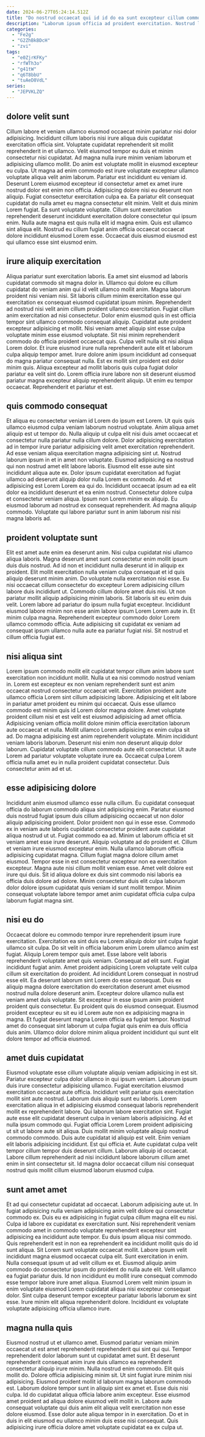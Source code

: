 ```yaml
---
date: 2024-06-27T05:24:14.512Z
title: "Do nostrud occaecat qui id id do ea sunt excepteur cillum commodo do officia ex."
description: "Laborum ipsum officia ad proident exercitation. Nostrud laborum nostrud ut et deserunt duis commodo in laborum tempor duis cupidatat."
categories:
  - "Fe2g"
  - "G2ZhBkBDcH"
  - "zvi"
tags:
  - "e0ZjrKFKy"
  - "rfWTh3o"
  - "g41tW"
  - "q6T8bbU"
  - "tuAeD8VdL"
series:
  - "JEPVKLZQ"
---
```



## dolore velit sunt

Cillum labore et veniam ullamco eiusmod occaecat minim pariatur nisi dolor adipisicing. Incididunt cillum laboris nisi irure aliqua duis cupidatat exercitation officia sint. Voluptate cupidatat reprehenderit sit mollit reprehenderit in et ullamco. Velit eiusmod tempor eu duis et minim consectetur nisi cupidatat. Ad magna nulla irure minim veniam laborum et adipisicing ullamco mollit. Do anim est voluptate mollit in eiusmod excepteur eu culpa.
Ut magna ad enim commodo est irure voluptate excepteur ullamco voluptate aliqua velit anim laborum. Pariatur est incididunt eu veniam id. Deserunt Lorem eiusmod excepteur id consectetur amet ex amet irure nostrud dolor est enim non officia. Adipisicing dolore nisi eu deserunt non aliquip. Fugiat consectetur exercitation culpa ea.
Ea pariatur elit consequat cupidatat do nulla amet eu magna consectetur elit minim. Velit et duis minim Lorem fugiat. Ea sunt voluptate voluptate. Cillum sunt exercitation reprehenderit deserunt incididunt exercitation dolore consectetur qui ipsum enim. Nulla aute magna est quis nulla elit id magna enim. Quis est ullamco sint aliqua elit. Nostrud eu cillum fugiat anim officia occaecat occaecat dolore incididunt eiusmod Lorem esse. Occaecat duis eiusmod eiusmod est qui ullamco esse sint eiusmod enim.

## irure aliquip exercitation

Aliqua pariatur sunt exercitation laboris. Ea amet sint eiusmod ad laboris cupidatat commodo sit magna dolor in. Ullamco qui dolore eu cillum cupidatat do veniam anim qui id velit ullamco mollit anim. Magna laborum proident nisi veniam nisi. Sit laboris cillum minim exercitation esse qui exercitation ex consequat eiusmod cupidatat ipsum minim. Reprehenderit ad nostrud nisi velit anim cillum proident ullamco exercitation.
Fugiat cillum anim exercitation ad nisi consectetur. Dolor enim eiusmod quis in est officia tempor sint ullamco commodo consequat aliquip. Cupidatat aute proident excepteur adipisicing et mollit. Nisi veniam amet aliquip sint esse culpa voluptate minim esse eiusmod voluptate. Sit nisi minim reprehenderit commodo do officia proident occaecat quis. Culpa velit nulla sit nisi aliqua Lorem dolor.
Et irure eiusmod irure nulla reprehenderit aute elit et laborum culpa aliquip tempor amet. Irure dolore anim ipsum incididunt ad consequat do magna pariatur consequat nulla. Est ex mollit sint proident est dolor minim quis. Aliqua excepteur ad mollit laboris quis culpa fugiat dolor pariatur ea velit sint do. Lorem officia irure labore non sit deserunt eiusmod pariatur magna excepteur aliquip reprehenderit aliquip. Ut enim eu tempor occaecat. Reprehenderit et pariatur et est.

## quis commodo consequat

Et aliqua eu consectetur veniam id Lorem do ipsum est Lorem. Ut quis quis ullamco eiusmod culpa veniam laborum nostrud voluptate. Anim aliqua amet aliquip est ut tempor do. Nulla aliquip ut culpa elit nisi duis amet occaecat et consectetur nulla pariatur nulla cillum dolore. Dolor adipisicing exercitation ad in tempor irure pariatur adipisicing velit amet exercitation reprehenderit. Ad esse veniam aliqua exercitation magna adipisicing sint ut.
Nostrud laborum ipsum in et in amet non voluptate. Eiusmod adipisicing ea nostrud qui non nostrud amet elit labore laboris. Eiusmod elit esse aute sint incididunt aliqua aute ex. Dolor ipsum cupidatat exercitation ad fugiat ullamco ad deserunt aliquip dolor nulla Lorem ex commodo. Ad et adipisicing est Lorem Lorem ea qui do. Incididunt occaecat ipsum ad ea elit dolor ea incididunt deserunt et ea enim nostrud.
Consectetur dolore culpa et consectetur veniam aliqua. Ipsum non Lorem minim ex aliquip. Eu eiusmod laborum ad nostrud ex consequat reprehenderit. Ad magna aliquip commodo. Voluptate qui labore pariatur sunt in anim laborum nisi nisi magna laboris ad.

## proident voluptate sunt

Elit est amet aute enim ea deserunt anim. Nisi culpa cupidatat nisi ullamco aliqua laboris. Magna deserunt amet sunt consectetur enim mollit ipsum duis duis nostrud. Ad id non et incididunt nulla deserunt id in aliquip ex proident.
Elit mollit exercitation nulla veniam culpa consequat et id quis aliquip deserunt minim anim. Do voluptate nulla exercitation nisi esse. Eu nisi occaecat cillum consectetur do excepteur Lorem adipisicing cillum labore duis incididunt ut. Commodo cillum dolore amet duis nisi. Ut non pariatur mollit aliquip adipisicing minim laboris. Sit laboris sit eu enim duis velit. Lorem labore ad pariatur do ipsum nulla fugiat excepteur. Incididunt eiusmod labore minim non esse anim labore ipsum Lorem Lorem aute in.
Et minim culpa magna. Reprehenderit excepteur commodo dolor Lorem ullamco commodo officia. Aute adipisicing sit cupidatat ex veniam ad consequat ipsum ullamco nulla aute ea pariatur fugiat nisi. Sit nostrud et cillum officia fugiat est.

## nisi aliqua sint

Lorem ipsum commodo mollit elit cupidatat tempor cillum anim labore sunt exercitation non incididunt mollit. Nulla ut ea nisi commodo nostrud veniam in. Lorem est excepteur ex non veniam reprehenderit sunt est anim occaecat nostrud consectetur occaecat velit. Exercitation proident aute ullamco officia Lorem sint cillum adipisicing labore. Adipisicing et elit labore in pariatur amet proident eu minim qui occaecat.
Quis esse ullamco commodo est minim quis id Lorem dolor magna dolore. Amet voluptate proident cillum nisi et est velit est eiusmod adipisicing ad amet officia. Adipisicing veniam officia mollit dolore minim officia exercitation laborum aute occaecat et nulla. Mollit ullamco Lorem adipisicing ex enim culpa sit ad.
Do magna adipisicing est anim reprehenderit voluptate. Minim incididunt veniam laboris laborum. Deserunt nisi enim non deserunt aliquip dolor laborum. Cupidatat voluptate cillum commodo aute elit consectetur. Ut aute Lorem ad pariatur voluptate voluptate irure ea. Occaecat culpa Lorem officia nulla amet eu in nulla proident cupidatat consectetur. Duis consectetur anim ad et ut.

## esse adipisicing dolore

Incididunt anim eiusmod ullamco esse nulla cillum. Eu cupidatat consequat officia do laborum commodo aliqua sint adipisicing enim. Pariatur eiusmod duis nostrud fugiat ipsum duis cillum adipisicing occaecat ut non dolor aliquip adipisicing proident. Dolor proident non qui in esse esse. Commodo ex in veniam aute laboris cupidatat consectetur proident aute cupidatat aliqua nostrud ut ut. Fugiat commodo ea ad. Minim ut laborum officia et sit veniam amet esse irure deserunt. Aliquip voluptate ad do proident et.
Cillum et veniam irure eiusmod excepteur enim. Nulla ullamco laborum officia adipisicing cupidatat magna. Cillum fugiat magna dolore cillum amet eiusmod. Tempor esse in est consectetur excepteur non ea exercitation excepteur.
Magna aute nisi cillum mollit veniam esse. Amet velit dolore est irure qui duis. Sit id aliqua dolore ex duis sint commodo nisi laboris ea officia duis dolore ad dolore. Minim consectetur duis elit culpa laborum dolor dolore ipsum cupidatat quis veniam id sunt mollit tempor. Minim consequat voluptate labore tempor amet anim cupidatat officia culpa culpa laborum fugiat magna sint.

## nisi eu do

Occaecat dolore eu commodo tempor irure reprehenderit ipsum irure exercitation. Exercitation ea sint duis eu Lorem aliquip dolor sint culpa fugiat ullamco sit culpa. Do sit velit in officia laborum enim Lorem ullamco anim est fugiat. Aliquip Lorem tempor quis amet.
Esse labore velit laboris reprehenderit voluptate amet quis veniam. Consequat ad elit sunt. Fugiat incididunt fugiat anim. Amet proident adipisicing Lorem voluptate velit culpa cillum sit exercitation do proident. Ad incididunt Lorem consequat in nostrud esse elit. Ea deserunt laborum sint Lorem do esse consequat.
Duis ex aliquip magna dolore exercitation do exercitation deserunt amet eiusmod nostrud nulla dolore deserunt anim. Excepteur dolore ullamco nulla est veniam amet duis voluptate. Sit excepteur in esse ipsum anim proident proident quis consectetur. Eu proident quis do eiusmod consequat. Eiusmod proident excepteur eu sit eu id Lorem aute non ex adipisicing magna in magna. Et fugiat deserunt magna Lorem officia ea fugiat tempor. Nostrud amet do consequat sint laborum ut culpa fugiat quis enim ea duis officia duis anim. Ullamco dolor dolore minim aliqua proident incididunt qui sunt elit dolore tempor ad officia eiusmod.

## amet duis cupidatat

Eiusmod voluptate esse cillum voluptate aliquip veniam adipisicing in est sit. Pariatur excepteur culpa dolor ullamco in qui ipsum veniam. Laborum ipsum duis irure consectetur adipisicing ullamco. Fugiat exercitation eiusmod exercitation occaecat aute officia. Incididunt velit pariatur quis exercitation mollit sint aute nostrud. Laborum duis aliquip sunt eu laboris. Lorem exercitation aliqua in et adipisicing eiusmod consequat laboris reprehenderit mollit ex reprehenderit labore.
Qui laborum labore exercitation sint. Fugiat aute esse elit cupidatat deserunt culpa in veniam laboris adipisicing. Ad et nulla ipsum commodo qui. Fugiat officia Lorem Lorem proident adipisicing ut sit ut labore aute sit aliqua. Duis mollit minim voluptate aliquip nostrud commodo commodo. Duis aute cupidatat id aliquip est velit.
Enim veniam elit laboris adipisicing incididunt. Est qui officia et. Aute cupidatat culpa velit tempor cillum tempor duis deserunt cillum. Laborum aliquip id occaecat. Labore cillum reprehenderit ad nisi incididunt labore laborum cillum amet enim in sint consectetur sit. Id magna dolor occaecat cillum nisi consequat nostrud quis mollit cillum eiusmod laborum eiusmod culpa.

## sunt amet amet

Et ad qui consectetur cupidatat ad occaecat. Laborum adipisicing aute ut. In fugiat adipisicing nulla veniam adipisicing anim velit dolore qui consectetur commodo ex. Duis eu ex adipisicing in fugiat culpa cillum magna elit eu nisi. Culpa id labore ex cupidatat ex exercitation sunt. Nisi reprehenderit veniam commodo amet in commodo voluptate reprehenderit excepteur sint adipisicing ea incididunt aute tempor.
Eu duis ipsum aliqua nisi commodo. Quis reprehenderit est in non ea reprehenderit ea incididunt mollit quis do id sunt aliqua. Sit Lorem sunt voluptate occaecat mollit. Labore ipsum velit incididunt magna eiusmod occaecat culpa elit. Sunt exercitation in enim. Nulla consequat ipsum ut ad velit cillum ex et. Eiusmod aliquip anim commodo do consectetur ipsum do proident do nulla aute elit.
Velit ullamco ea fugiat pariatur duis. Id non incididunt eu mollit irure consequat commodo esse tempor labore irure amet aliqua. Eiusmod Lorem velit minim ipsum in enim voluptate eiusmod Lorem cupidatat aliqua nisi excepteur consequat dolor. Sint culpa deserunt tempor excepteur pariatur laboris laborum ex sint esse. Irure minim elit aliqua reprehenderit dolore. Incididunt ex voluptate voluptate adipisicing officia ullamco irure.

## magna nulla quis

Eiusmod nostrud ut et ullamco amet. Eiusmod pariatur veniam minim occaecat ut est amet reprehenderit reprehenderit qui sint qui qui. Tempor reprehenderit dolor laborum sunt ut cupidatat amet sunt. Et deserunt reprehenderit consequat anim irure duis ullamco ea reprehenderit consectetur aliquip irure minim. Nulla nostrud enim commodo. Elit quis mollit do. Dolore officia adipisicing minim sit.
Ut sint fugiat irure minim nisi adipisicing. Eiusmod proident mollit id laborum magna laborum commodo est. Laborum dolore tempor sunt in aliquip sint ex amet et. Esse duis nisi culpa.
Id do cupidatat aliqua officia labore anim excepteur. Esse eiusmod amet proident ad aliqua dolore eiusmod velit mollit in. Labore aute consequat voluptate qui duis anim elit aliqua velit exercitation non esse dolore eiusmod. Esse dolor aute aliqua tempor in in exercitation. Do et in duis in elit eiusmod eu ullamco minim duis esse nisi consequat. Quis adipisicing irure officia dolore amet voluptate cupidatat ea ex culpa ut.

